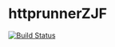 # httprunnerZJF
[![Build Status](https://travis-ci.com/zhuyan0000/httprunnerZJF.svg?branch=master)](https://travis-ci.com/zhuyan0000/httprunnerZJF)
